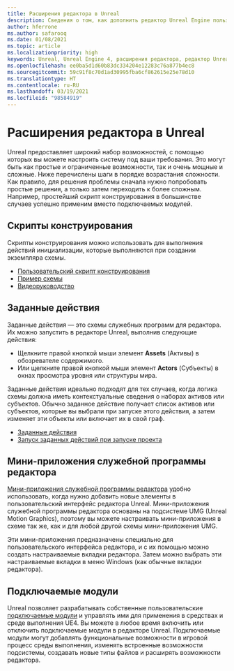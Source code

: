 ```yaml
---
title: Расширения редактора в Unreal
description: Сведения о том, как дополнить редактор Unreal Engine пользовательскими скриптами, заданными действиями и мини-приложениями служебных программ.
author: hferrone
ms.author: safarooq
ms.date: 01/08/2021
ms.topic: article
ms.localizationpriority: high
keywords: Unreal, Unreal Engine 4, расширения редактора, редактор Unreal, UE4, HoloLens, HoloLens 2, смешанная реальность, разработка, документация, руководства, функции, гарнитура смешанной реальности, гарнитура Windows Mixed Reality, гарнитура виртуальной реальности, перенос, обновление
ms.openlocfilehash: ee0ba5d1d60b83dc334204e12283c76a877b4ec8
ms.sourcegitcommit: 59c91f8c70d1ad30995fba6cf862615e25e78d10
ms.translationtype: HT
ms.contentlocale: ru-RU
ms.lasthandoff: 03/19/2021
ms.locfileid: "98584919"
---
```

# <a name="editor-extensions-in-unreal"></a>Расширения редактора в Unreal

Unreal предоставляет широкий набор возможностей, с помощью которых вы можете настроить систему под ваши требования. Это могут быть как простые и ограниченные возможности, так и очень мощные и сложные. Ниже перечислены шаги в порядке возрастания сложности. Как правило, для решения проблемы сначала нужно попробовать простые решения, а только затем переходить к более сложным. Например, простейший скрипт конструирования в большинстве случаев успешно применим вместо подключаемых модулей. 

<!-- Also, engine modification should be a last resort, as it is not only complex, but integrating changes back into the engine for simple work-around can take a disproportionately long time. -->

## <a name="construction-scripts"></a>Скрипты конструирования

Скрипты конструирования можно использовать для выполнения действий инициализации, которые выполняются при создании экземпляра схемы.

* [Пользовательский скрипт конструирования](https://docs.unrealengine.com/ProgrammingAndScripting/Blueprints/UserGuide/UserConstructionScript/index.html)
* [Пример схемы](https://docs.unrealengine.com/Resources/ContentExamples/Blueprints/1_4/index.html)
* [Видеоруководство](https://www.youtube.com/watch?v=z1SD-d9yJmQ&ab_channel=UnrealEngine)

## <a name="scripted-actions"></a>Заданные действия

Заданные действия — это схемы служебных программ для редактора. Их можно запустить в редакторе Unreal, выполнив следующие действия:
* Щелкните правой кнопкой мыши элемент **Assets** (Активы) в обозревателе содержимого.
* Или щелкните правой кнопкой мыши элемент **Actors** (Субъекты) в окнах просмотра уровня или структуры мира.

Заданные действия идеально подходят для тех случаев, когда логика схемы должна иметь контекстуальные сведения о наборах активов или субъектов. Обычно заданное действие получает список активов или субъектов, которые вы выбрали при запуске этого действия, а затем изменяет эти объекты или включает их в свой граф.

* [Заданные действия](https://docs.unrealengine.com/ProductionPipelines/ScriptingAndAutomation/Blueprints/ScriptedActions/index.html)
* [Запуск заданных действий при запуске проекта](https://docs.unrealengine.com/ProductionPipelines/ScriptingAndAutomation/Blueprints/StartupObjects/index.html)

## <a name="editor-utility-widgets"></a>Мини-приложения служебной программы редактора

[Мини-приложения служебной программы редактора](https://docs.unrealengine.com/InteractiveExperiences/UMG/UserGuide/EditorUtilityWidgets/index.html) удобно использовать, когда нужно добавить новые элементы в пользовательский интерфейс редактора Unreal. Мини-приложения служебной программы редактора основаны на подсистеме UMG (Unreal Motion Graphics), поэтому вы можете настраивать мини-приложения в схеме так же, как и для любой другой схемы мини-приложения UMG.

Эти мини-приложения предназначены специально для пользовательского интерфейса редактора, и с их помощью можно создать настраиваемые вкладки редактора. Затем можно выбрать эти настраиваемые вкладки в меню Windows (как обычные вкладки редактора).

## <a name="plugins"></a>Подключаемые модули

Unreal позволяет разрабатывать собственные пользовательские [подключаемые модули](https://docs.unrealengine.com/ProductionPipelines/Plugins/index.html) и управлять ими для применения в средствах и среде выполнения UE4. Вы можете в любое время включить или отключить подключаемые модули в редакторе Unreal. Подключаемые модули могут добавлять функциональные возможности в игровой процесс среды выполнения, изменять встроенные возможности подсистемы, создавать новые типы файлов и расширять возможности редактора.

<!-- ## Engine modifications -->

